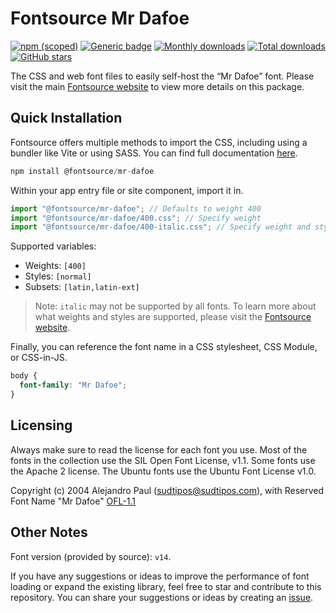 # Fontsource Mr Dafoe

[![npm (scoped)](https://img.shields.io/npm/v/@fontsource/mr-dafoe?color=brightgreen)](https://www.npmjs.com/package/@fontsource/mr-dafoe) [![Generic badge](https://img.shields.io/badge/fontsource-passing-brightgreen)](https://github.com/fontsource/fontsource) [![Monthly downloads](https://badgen.net/npm/dm/@fontsource/mr-dafoe)](https://github.com/fontsource/fontsource) [![Total downloads](https://badgen.net/npm/dt/@fontsource/mr-dafoe)](https://github.com/fontsource/fontsource) [![GitHub stars](https://img.shields.io/github/stars/fontsource/fontsource.svg?style=social&label=Star)](https://github.com/fontsource/fontsource/stargazers)

The CSS and web font files to easily self-host the “Mr Dafoe” font. Please visit the main [Fontsource website](https://fontsource.org/fonts/mr-dafoe) to view more details on this package.

## Quick Installation

Fontsource offers multiple methods to import the CSS, including using a bundler like Vite or using SASS. You can find full documentation [here](https://fontsource.org/docs/getting-started/introduction).

```javascript
npm install @fontsource/mr-dafoe
```

Within your app entry file or site component, import it in.

```javascript
import "@fontsource/mr-dafoe"; // Defaults to weight 400
import "@fontsource/mr-dafoe/400.css"; // Specify weight
import "@fontsource/mr-dafoe/400-italic.css"; // Specify weight and style
```

Supported variables:
- Weights: `[400]`
- Styles: `[normal]`
- Subsets: `[latin,latin-ext]`

> Note: `italic` may not be supported by all fonts. To learn more about what weights and styles are supported, please visit the [Fontsource website](https://fontsource.org/fonts/mr-dafoe).

Finally, you can reference the font name in a CSS stylesheet, CSS Module, or CSS-in-JS.

```css
body {
  font-family: "Mr Dafoe";
}
```

## Licensing
Always make sure to read the license for each font you use. Most of the fonts in the collection use the SIL Open Font License, v1.1. Some fonts use the Apache 2 license. The Ubuntu fonts use the Ubuntu Font License v1.0.

Copyright (c) 2004 Alejandro Paul (sudtipos@sudtipos.com), with Reserved Font Name "Mr Dafoe"
[OFL-1.1](http://scripts.sil.org/OFL)

## Other Notes
Font version (provided by source): `v14`.

If you have any suggestions or ideas to improve the performance of font loading or expand the existing library, feel free to star and contribute to this repository. You can share your suggestions or ideas by creating an [issue](https://github.com/fontsource/fontsource/issues).